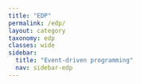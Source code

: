 ```yaml
---
title: "EDP"
permalink: /edp/
layout: category
taxonomy: edp
classes: wide
sidebar:
  title: "Event-driven programming"
  nav: sidebar-edp
---
```

